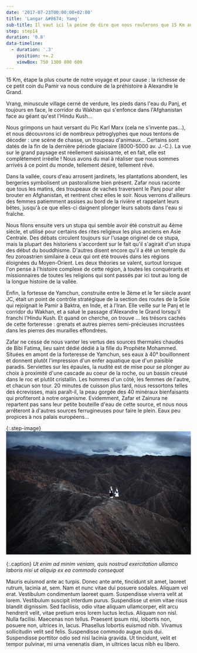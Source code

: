 ```yaml
---
date: '2017-07-23T00:00:00+02:00'
title: 'Langar &#8674; Yamg'
sub-title: Il vaut ici la peine de dire que nous roulerons que 15 Km aujourd'hui
step: step14
duration: '0.8'
data-timeline:
  - duration: '.3'
    position: +=.2
    viewBox: 750 1300 800 600
---
```

15 Km, étape la plus courte de notre voyage et pour cause : la richesse de ce petit coin du Pamir va nous conduire de la préhistoire à Alexandre le Grand.

Vrang, minuscule village cerné de verdure, les pieds dans l'eau du Panj, et toujours en face, le corridor du Wakhan qui s'enfonce dans l'Afghanistan face au géant qu'est l'Hindu Kush...

Nous grimpons un haut versant du Pic Karl Marx (cela ne s'invente pas...), et nous découvrons ici de nombreux pétroglyphes que nous tentons de décoder : une scène de chasse, un troupeau d'animaux... Certains sont datés de la fin de la dernière période glaciaire (8000-5000 av. J.-C.). La vue sur le grand paysage est réellement saisissante, et en fait, elle est complètement irréelle ! Nous avons du mal à réaliser que nous sommes arrivés à ce point du monde, tellement désiré, tellement rêvé.

Dans la vallée, cours d'eau arrosent jardinets, les plantations abondent, les bergeries symbolisent un pastoralisme bien présent. Zafar nous raconte que tous les matins, des troupeaux de vaches traversent le Panj pour aller brouter en Afghanistan, et rentrent chez elles le soir. Nous verrons d'ailleurs des femmes patiemment assises au bord de la rivière et rappelant leurs bêtes, jusqu'à ce que elles-ci daignent plonger leurs sabots dans l'eau si fraîche. 

Nous filons ensuite vers un stupa qui semble avoir été construit au 4ème siècle, et utilisé pour certains des rites religieux les plus anciens en Asie Centrale. Des débats circulent toujours sur l'usage originel de ce stupa, mais la plupart des historiens s'accordent sur le fait qu'il s'agirait d'un stupa des début du bouddhisme. D'autres disent encore qu'il a été un temple du feu zoroastrien similaire à ceux qui ont été trouvés dans les régions éloignées du Moyen-Orient. Les deux théories se valent, surtout lorsque l'on pense à l'histoire complexe de cette région, à toutes les conquérants et missionnaires de toutes les religions qui sont passés par ici tout au long de la longue histoire de la vallée.

Enfin, la fortesse de Yamchun, construite entre le 3ème et le 1er siècle avant JC, était un point de contrôle stratégique de la section des routes de la Soie qui rejoignait le Pamir à Baktra, en Inde, et à l’Iran. Elle veille sur le Panj et le corridor du Wakhan, et a salué le passage d'Alexandre le Grand lorsqu'il franchi l'Hindu Kush. Et quand on cherche, on trouve ... les trésors cachés de cette forteresse : grenats et autres pierres semi-précieuses incrustées dans les pierres des murailles effondrées.

Zafar ne cesse de nous vanter les vertus des sources thermales chaudes  de Bibi Fatima, lieu saint dédié  dédié à la fille du Prophète Mohammed. Situées en amont de la forteresse de Yamchun, ses eaux à 40° bouillonnent et donnent plutôt l'impression d'un enfer aquatique que d'un paisible paradis. Serviettes sur les épaules, la nudité est de mise pour se plonger au choix à proximité d'une cascade au coeur de la roche, ou un bassin creusé dans le roc et plutôt cristallin. Les hommes d'un côté, les femmes de l'autre, et chacun son tour. 20 minutes de cuisson plus tard, nous ressortons telles des écrevisses, mais paraît-il, la peau gorgée des 40 minéraux bienfaisants qui profiteront à notre organisme. Evidemment, Zafar et Zainura ne repartent pas sans leur petite bouteille d'eau de cette source, et nous nous arrêteront à d'autres sources ferrugineuses pour faire le plein. Eaux peu propices à nos palais européens...









{:.step-image}
[![](/assets/img/uploads/kirghyzstan.jpeg)](/assets/img/uploads/kirghyzstan.jpeg "kirghyzstan")

{:.caption}
_Ut enim ad minim veniam, quis nostrud exercitation ullamco laboris nisi ut aliquip ex ea commodo consequat_

Mauris euismod ante ac turpis. Donec ante ante, tincidunt sit amet, laoreet rutrum, lacinia at, sem. Nam et nunc vitae dui posuere sodales. Aliquam vel erat. Vestibulum condimentum laoreet quam. Suspendisse viverra velit at lorem. Vestibulum suscipit interdum purus. Suspendisse ut enim vitae risus blandit dignissim. Sed facilisis, odio vitae aliquam ullamcorper, elit arcu hendrerit velit, vitae pretium eros lorem luctus lectus. Aliquam non nisl. Nulla facilisi. Maecenas non tellus. Praesent ipsum nisi, lobortis non, posuere non, ultrices in, lacus. Phasellus lobortis euismod nibh. Vivamus sollicitudin velit sed felis. Suspendisse commodo augue quis dui. Suspendisse porttitor odio sed nisl lacinia gravida. Ut tincidunt, velit et tempor pulvinar, mi urna venenatis diam, in ultrices lacus nibh eu libero.
